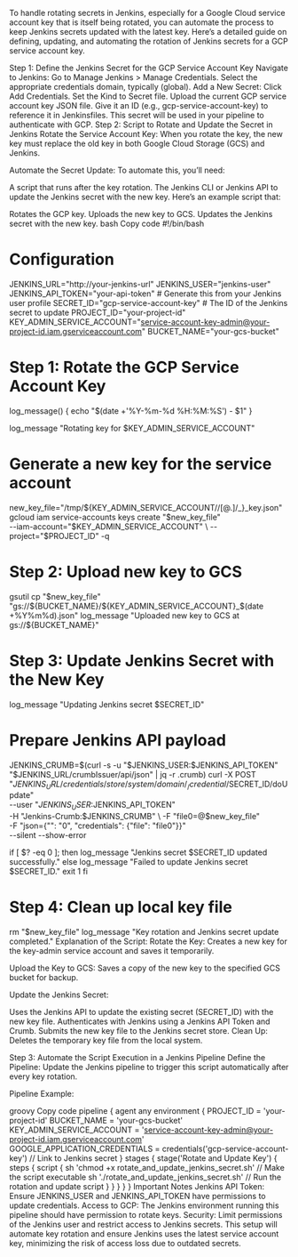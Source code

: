 To handle rotating secrets in Jenkins, especially for a Google Cloud service account key that is itself being rotated, you can automate the process to keep Jenkins secrets updated with the latest key. Here’s a detailed guide on defining, updating, and automating the rotation of Jenkins secrets for a GCP service account key.

Step 1: Define the Jenkins Secret for the GCP Service Account Key
Navigate to Jenkins:
Go to Manage Jenkins > Manage Credentials.
Select the appropriate credentials domain, typically (global).
Add a New Secret:
Click Add Credentials.
Set the Kind to Secret file.
Upload the current GCP service account key JSON file.
Give it an ID (e.g., gcp-service-account-key) to reference it in Jenkinsfiles.
This secret will be used in your pipeline to authenticate with GCP.
Step 2: Script to Rotate and Update the Secret in Jenkins
Rotate the Service Account Key: When you rotate the key, the new key must replace the old key in both Google Cloud Storage (GCS) and Jenkins.

Automate the Secret Update: To automate this, you’ll need:

A script that runs after the key rotation.
The Jenkins CLI or Jenkins API to update the Jenkins secret with the new key.
Here’s an example script that:

Rotates the GCP key.
Uploads the new key to GCS.
Updates the Jenkins secret with the new key.
bash
Copy code
#!/bin/bash

# Configuration
JENKINS_URL="http://your-jenkins-url"
JENKINS_USER="jenkins-user"
JENKINS_API_TOKEN="your-api-token"  # Generate this from your Jenkins user profile
SECRET_ID="gcp-service-account-key"  # The ID of the Jenkins secret to update
PROJECT_ID="your-project-id"
KEY_ADMIN_SERVICE_ACCOUNT="service-account-key-admin@your-project-id.iam.gserviceaccount.com"
BUCKET_NAME="your-gcs-bucket"

# Step 1: Rotate the GCP Service Account Key
log_message() {
    echo "$(date +'%Y-%m-%d %H:%M:%S') - $1"
}

log_message "Rotating key for $KEY_ADMIN_SERVICE_ACCOUNT"

# Generate a new key for the service account
new_key_file="/tmp/${KEY_ADMIN_SERVICE_ACCOUNT//[@.]/_}_key.json"
gcloud iam service-accounts keys create "$new_key_file" \
       --iam-account="$KEY_ADMIN_SERVICE_ACCOUNT" \
       --project="$PROJECT_ID" -q

# Step 2: Upload new key to GCS
gsutil cp "$new_key_file" "gs://${BUCKET_NAME}/${KEY_ADMIN_SERVICE_ACCOUNT}_$(date +%Y%m%d).json"
log_message "Uploaded new key to GCS at gs://${BUCKET_NAME}"

# Step 3: Update Jenkins Secret with the New Key
log_message "Updating Jenkins secret $SECRET_ID"

# Prepare Jenkins API payload
JENKINS_CRUMB=$(curl -s -u "$JENKINS_USER:$JENKINS_API_TOKEN" "$JENKINS_URL/crumbIssuer/api/json" | jq -r .crumb)
curl -X POST "$JENKINS_URL/credentials/store/system/domain/_/credential/$SECRET_ID/doUpdate" \
    --user "$JENKINS_USER:$JENKINS_API_TOKEN" \
    -H "Jenkins-Crumb:$JENKINS_CRUMB" \
    -F "file0=@$new_key_file" \
    -F "json={\"\": \"0\", \"credentials\": {\"file\": \"file0\"}}" \
    --silent --show-error

if [ $? -eq 0 ]; then
    log_message "Jenkins secret $SECRET_ID updated successfully."
else
    log_message "Failed to update Jenkins secret $SECRET_ID."
    exit 1
fi

# Step 4: Clean up local key file
rm "$new_key_file"
log_message "Key rotation and Jenkins secret update completed."
Explanation of the Script:
Rotate the Key: Creates a new key for the key-admin service account and saves it temporarily.

Upload the Key to GCS: Saves a copy of the new key to the specified GCS bucket for backup.

Update the Jenkins Secret:

Uses the Jenkins API to update the existing secret (SECRET_ID) with the new key file.
Authenticates with Jenkins using a Jenkins API Token and Crumb.
Submits the new key file to the Jenkins secret store.
Clean Up: Deletes the temporary key file from the local system.

Step 3: Automate the Script Execution in a Jenkins Pipeline
Define the Pipeline: Update the Jenkins pipeline to trigger this script automatically after every key rotation.

Pipeline Example:

groovy
Copy code
pipeline {
    agent any
    environment {
        PROJECT_ID = 'your-project-id'
        BUCKET_NAME = 'your-gcs-bucket'
        KEY_ADMIN_SERVICE_ACCOUNT = 'service-account-key-admin@your-project-id.iam.gserviceaccount.com'
        GOOGLE_APPLICATION_CREDENTIALS = credentials('gcp-service-account-key')  // Link to Jenkins secret
    }
    stages {
        stage('Rotate and Update Key') {
            steps {
                script {
                    sh 'chmod +x rotate_and_update_jenkins_secret.sh' // Make the script executable
                    sh './rotate_and_update_jenkins_secret.sh'  // Run the rotation and update script
                }
            }
        }
    }
}
Important Notes
Jenkins API Token: Ensure JENKINS_USER and JENKINS_API_TOKEN have permissions to update credentials.
Access to GCP: The Jenkins environment running this pipeline should have permission to rotate keys.
Security: Limit permissions of the Jenkins user and restrict access to Jenkins secrets.
This setup will automate key rotation and ensure Jenkins uses the latest service account key, minimizing the risk of access loss due to outdated secrets.
